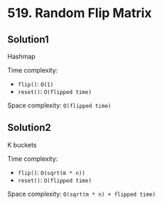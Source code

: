 # 519. Random Flip Matrix

## Solution1

Hashmap

Time complexity:

- `flip()`: `O(1)`
- `reset()`: `O(flipped time)`
  
Space complexity: `O(flipped time)`

## Solution2

K buckets

Time complexity:

- `flip()`: `O(sqrt(m * n))`
- `reset()`: `O(flipped time)`

Space complexity: `O(sqrt(m * n) + flipped time)`
